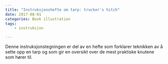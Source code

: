 ```yaml
---
title: "Instruksjonshefte om tarp: trucker's hitch"
date: 2017-08-01
categories: Book illustration
tags: 
    - instruksjon

---
```

Denne instruksjonstegningen er del av en hefte som forklarer teknikken av å sette opp en tarp og som gir en oversikt over de mest praktiske knutene som hører til.